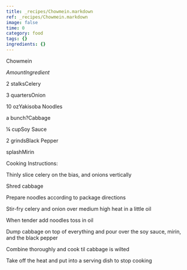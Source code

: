 ```yaml
---
title: _recipes/Chowmein.markdown
ref: _recipes/Chowmein.markdown
image: false
time: 0
category: food
tags: {}
ingredients: {}
---
```

Chowmein

*AmountIngredient*

2 stalksCelery

3 quartersOnion

10 ozYakisoba Noodles

a bunch?Cabbage

¼ cupSoy Sauce

2 grindsBlack Pepper

splashMirin

Cooking Instructions:

Thinly slice celery on the bias, and onions vertically

Shred cabbage

Prepare noodles according to package directions

Stir-fry celery and onion over medium high heat in a little oil

When tender add noodles toss in oil

Dump cabbage on top of everything and pour over the soy sauce, mirin,
and the black pepper

Combine thoroughly and cook til cabbage is wilted

Take off the heat and put into a serving dish to stop cooking
